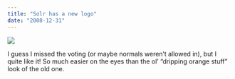 ```yaml
---
title: "Solr has a new logo"
date: "2008-12-31"
---
```


![](images/solr_FC.jpg)

I guess I missed the voting (or maybe normals weren’t allowed in), but I quite like it! So much easier on the eyes than the ol’ “dripping orange stuff” look of the old one.
